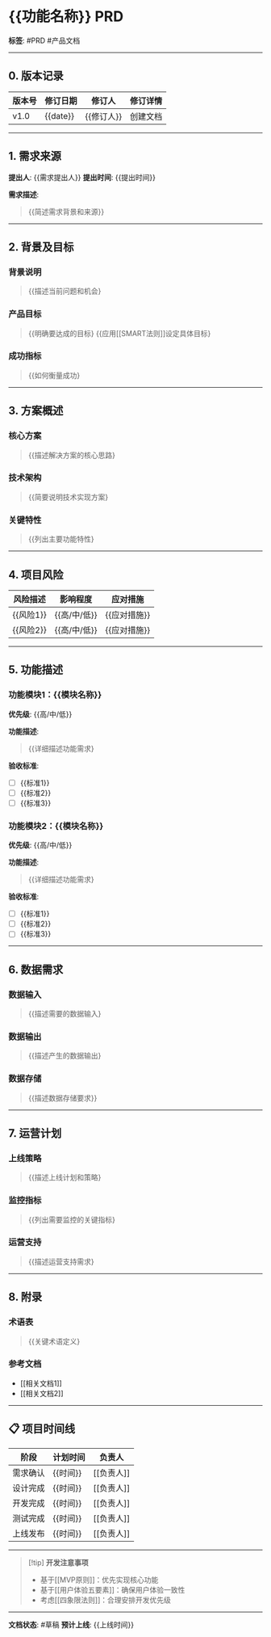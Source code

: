 # {{功能名称}} PRD

**标签**: #PRD #产品文档

---

## 0. 版本记录

| 版本号 | 修订日期 | 修订人 | 修订详情 |
|--------|----------|--------|----------|
| v1.0 | {{date}} | {{修订人}} | 创建文档 |

---

## 1. 需求来源

**提出人**: {{需求提出人}}
**提出时间**: {{提出时间}}

**需求描述**:
>{{简述需求背景和来源}}

---

## 2. 背景及目标

### 背景说明
>{{描述当前问题和机会}

### 产品目标
>{{明确要达成的目标}
>{{应用[[SMART法则]]设定具体目标}

### 成功指标
>{{如何衡量成功}

---

## 3. 方案概述

### 核心方案
>{{描述解决方案的核心思路}

### 技术架构
>{{简要说明技术实现方案}

### 关键特性
>{{列出主要功能特性}

---

## 4. 项目风险

| 风险描述 | 影响程度 | 应对措施 |
|---------|----------|----------|
| {{风险1}} | {{高/中/低}} | {{应对措施}} |
| {{风险2}} | {{高/中/低}} | {{应对措施}} |

---

## 5. 功能描述

### 功能模块1：{{模块名称}}
**优先级**: {{高/中/低}}

**功能描述**:
>{{详细描述功能需求}

**验收标准**:
- [ ] {{标准1}}
- [ ] {{标准2}}
- [ ] {{标准3}}

### 功能模块2：{{模块名称}}
**优先级**: {{高/中/低}}

**功能描述**:
>{{详细描述功能需求}

**验收标准**:
- [ ] {{标准1}}
- [ ] {{标准2}}
- [ ] {{标准3}}

---

## 6. 数据需求

### 数据输入
>{{描述需要的数据输入}

### 数据输出
>{{描述产生的数据输出}

### 数据存储
>{{描述数据存储要求}}

---

## 7. 运营计划

### 上线策略
>{{描述上线计划和策略}

### 监控指标
>{{列出需要监控的关键指标}

### 运营支持
>{{描述运营支持需求}

---

## 8. 附录

### 术语表
>{{关键术语定义}

### 参考文档
- [[相关文档1]]
- [[相关文档2]]

---

## 📋 项目时间线

| 阶段 | 计划时间 | 负责人 |
|------|----------|--------|
| 需求确认 | {{时间}} | [[负责人]] |
| 设计完成 | {{时间}} | [[负责人]] |
| 开发完成 | {{时间}} | [[负责人]] |
| 测试完成 | {{时间}} | [[负责人]] |
| 上线发布 | {{时间}} | [[负责人]] |

---

> [!tip] **开发注意事项**
> - 基于[[MVP原则]]：优先实现核心功能
> - 基于[[用户体验五要素]]：确保用户体验一致性
> - 考虑[[四象限法则]]：合理安排开发优先级

---

**文档状态**: #草稿
**预计上线**: {{上线时间}}